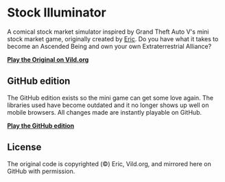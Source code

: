 Stock Illuminator
==================================================

A comical stock market simulator inspired by Grand Theft Auto V's mini stock
market game, originally created by [Eric][@eric]. Do you have what it takes to
become an Ascended Being and own your own Extraterrestrial Alliance?

**[Play the Original on Vild.org](http://vild.org/labs/stocks/)**

[@eric]: http://sublevel.net/eric/

## GitHub edition

The GitHub edition exists so the mini game can get some love again. The
libraries used have become outdated and it no longer shows up well on mobile
browsers. All changes made are instantly playable on GitHub.

**[Play the GitHub edition](http://zegnat.github.io/StockIlluminator/)**

## License

The original code is copyrighted (©) Eric, Vild.org, and mirrored here on GitHub
with permission.
